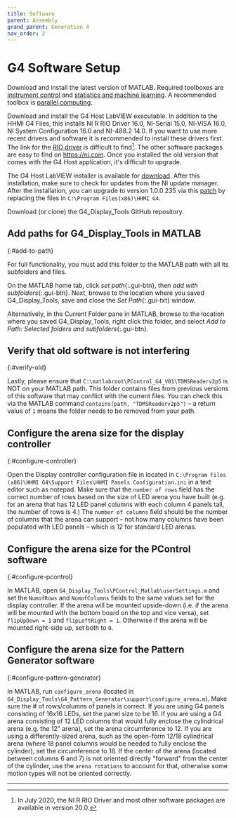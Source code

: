 ```yaml
---
title: Software
parent: Assembly
grand_parent: Generation 4
nav_order: 2
---
```


# G4 Software Setup

Download and install the latest version of MATLAB. Required toolboxes are [instrument control](https://www.mathworks.com/help/instrument/index.html) and [statistics and machine learning](https://www.mathworks.com/help/stats/index.html). A recommended toolbox is [parallel computing](https://www.mathworks.com/help/parallel-computing/index.html).

Download and install the G4 Host LabVIEW executable. In addition to the HHMI G4 Files, this installs NI R RIO Driver 16.0, NI-Serial 15.0, NI-VISA 16.0, NI System Configuration 16.0 and NI-488.2 14.0. If you want to use more recent drivers and software it is recommended to install these drivers first. The link for the [RIO driver](https://www.ni.com/en-us/support/downloads/drivers/download.ni-r-series-multifunction-rio.html) is difficult to find[^1]. The other software packages are easy to find on <https://ni.com>. Once you installed the old version that comes with the G4 Host application, it's difficult to upgrade.

The G4 Host LabVIEW installer is available for [download](https://www.dropbox.com/s/mywy2a3gb6vxhec/HHMI%20G4%20Host%28Ver1-0-0-230%29%20with%20installer.zip?dl=0). After this installation, make sure to check for updates from the NI update manager. After the installation, you can upgrade to version 1.0.0.235 via this [patch](https://www.dropbox.com/s/cuhs907arnx4kfq/G4%20Host(Ver1-0-0-235).zip) by replacing the files in `C:\Program Files(x86)\HHMI G4`.

Download (or clone) the G4_Display_Tools GitHub repository.

## Add paths for G4_Display_Tools in MATLAB
{:#add-to-path}

For full functionality, you must add this folder to the MATLAB path with all its subfolders and files.

On the MATLAB home tab, click *set path*{:.gui-btn}, then *add with subfolders*{:.gui-btn}. Next, browse to the location where you saved G4_Display_Tools, save and close the *Set Path*{:.gui-txt} window.

Alternatively, in the Current Folder pane in MATLAB, browse to the location where you saved G4_Display_Tools, right click this folder, and select *Add to Path: Selected folders and subfolders*{:.gui-btn}.

## Verify that old software is not interfering
{:#verify-old}

Lastly, please ensure that `C:\matlabroot\PControl_G4_V01\TDMSReaderv2p5` is NOT on your MATLAB path. This folder contains files from previous versions of this software that may conflict with the current files. You can check this via the MATLAB command `contains(path, "TDMSReaderv2p5")` – a return value of `1` means the folder needs to be removed from your path.

## Configure the arena size for the display controller
{:#configure-controller}

Open the Display controller configuration file in located in `C:\Program Files (x86)\HHMI G4\Support Files\HHMI Panels Configuration.ini` in a text editor such as notepad. Make sure that the `number of rows` field has the correct number of rows based on the size of LED arena you have built (e.g. for an arena that has 12 LED panel columns with each column 4 panels tall, the number of rows is 4.) The `number of columns` field should be the number of columns that the arena can support – not how many columns have been populated with LED panels – which is 12 for standard LED arenas.

## Configure the arena size for the PControl software
{:#configure-pcontrol}

In MATLAB, open `G4_Display_Tools\PControl_Matlab\userSettings.m` and set the `NumofRows` and `NumofColumns` fields to the same values set for the display controller. If the arena will be mounted upside-down (i.e. if the arena will be mounted with the bottom board on the top and vice versa), set `flipUpDown = 1` and `flipLeftRight = 1`. Otherwise if the arena will be mounted right-side up, set both to `0`.

## Configure the arena size for the Pattern Generator software
{:#configure-pattern-generator}

In MATLAB, run `configure_arena` (located in `G4_Display_Tools\G4_Pattern_Generator\support\configure_arena.m`). Make sure the # of rows/columns of panels is correct. If you are using G4 panels consisting of 16x16 LEDs, set the panel size to be 16. If you are using a G4 arena consisting of 12 LED columns that would fully enclose the cylindrical arena (e.g. the 12" arena), set the arena circumference to 12. If you are using a differently-sized arena, such as the open-form 12/18 cylindrical arena (where 18 panel columns would be needed to fully enclose the cylinder), set the circumference to 18. If the center of the arena (located between columns 6 and 7) is not oriented directly "forward" from the center of the cylinder, use the `arena rotations` to account for that, otherwise some motion types will not be oriented correctly.

---

[^1]: In July 2020, the NI R RIO Driver and most other software packages are available in version 20.0.
